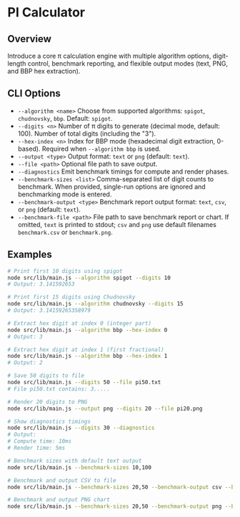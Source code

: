 # PI Calculator

## Overview

Introduce a core π calculation engine with multiple algorithm options, digit-length control, benchmark reporting, and flexible output modes (text, PNG, and BBP hex extraction).

## CLI Options

* `--algorithm <name>` Choose from supported algorithms: `spigot`, `chudnovsky`, `bbp`. Default: `spigot`.
* `--digits <n>` Number of π digits to generate (decimal mode, default: 100). Number of total digits (including the "3").
* `--hex-index <n>` Index for BBP mode (hexadecimal digit extraction, 0-based). Required when `--algorithm bbp` is used.
* `--output <type>` Output format: `text` or `png` (default: `text`).
* `--file <path>` Optional file path to save output.
* `--diagnostics` Emit benchmark timings for compute and render phases.
* `--benchmark-sizes <list>` Comma-separated list of digit counts to benchmark. When provided, single-run options are ignored and benchmarking mode is entered.
* `--benchmark-output <type>` Benchmark report output format: `text`, `csv`, or `png` (default: `text`).
* `--benchmark-file <path>` File path to save benchmark report or chart. If omitted, `text` is printed to stdout; `csv` and `png` use default filenames `benchmark.csv` or `benchmark.png`.

## Examples

```bash
# Print first 10 digits using spigot
node src/lib/main.js --algorithm spigot --digits 10
# Output: 3.141592653

# Print first 15 digits using Chudnovsky
node src/lib/main.js --algorithm chudnovsky --digits 15
# Output: 3.14159265358979

# Extract hex digit at index 0 (integer part)
node src/lib/main.js --algorithm bbp --hex-index 0
# Output: 3

# Extract hex digit at index 1 (first fractional)
node src/lib/main.js --algorithm bbp --hex-index 1
# Output: 2

# Save 50 digits to file
node src/lib/main.js --digits 50 --file pi50.txt
# File pi50.txt contains: 3.....

# Render 20 digits to PNG
node src/lib/main.js --output png --digits 20 --file pi20.png

# Show diagnostics timings
node src/lib/main.js --digits 30 --diagnostics
# Output:
# Compute time: 10ms
# Render time: 5ms

# Benchmark sizes with default text output
node src/lib/main.js --benchmark-sizes 10,100

# Benchmark and output CSV to file
node src/lib/main.js --benchmark-sizes 20,50 --benchmark-output csv --benchmark-file benchmark.csv

# Benchmark and output PNG chart
node src/lib/main.js --benchmark-sizes 20,50 --benchmark-output png --benchmark-file benchmark.png
```